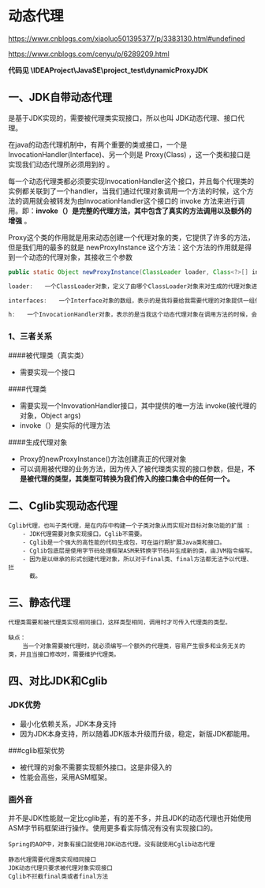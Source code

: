 # 动态代理

https://www.cnblogs.com/xiaoluo501395377/p/3383130.html#undefined

https://www.cnblogs.com/cenyu/p/6289209.html

**代码见 \IDEAProject\JavaSE\project_test\dynamicProxyJDK**





## 一、JDK自带动态代理

是基于JDK实现的，需要被代理类实现接口，所以也叫 JDK动态代理、接口代理。



在java的动态代理机制中，有两个重要的类或接口，一个是 InvocationHandler(Interface)、另一个则是 Proxy(Class)	，这一个类和接口是实现我们动态代理所必须用到的 。



每一个动态代理类都必须要实现InvocationHandler这个接口，并且每个代理类的实例都关联到了一个handler，当我们通过代理对象调用一个方法的时候，这个方法的调用就会被转发为由InvocationHandler这个接口的 invoke 方法来进行调用。即：**invoke（）是完整的代理方法，其中包含了真实的方法调用以及额外的增强** 。 



Proxy这个类的作用就是用来动态创建一个代理对象的类，它提供了许多的方法，但是我们用的最多的就是 newProxyInstance 这个方法：这个方法的作用就是得到一个动态的代理对象，其接收三个参数

```java
public static Object newProxyInstance(ClassLoader loader, Class<?>[] interfaces, InvocationHandler h) throws IllegalArgumentException

loader:　　一个ClassLoader对象，定义了由哪个ClassLoader对象来对生成的代理对象进行加载

interfaces:　　一个Interface对象的数组，表示的是我将要给我需要代理的对象提供一组什么接口，如果我提供了一组接口给它，那么这个代理对象就宣称实现了该接口(多态)，这样我就能调用这组接口中的方法了

h:　　一个InvocationHandler对象，表示的是当我这个动态代理对象在调用方法的时候，会关联到哪一个InvocationHandler对象上
```



### 1、三者关系



####被代理类（真实类）

* 需要实现一个接口

####代理类

* 需要实现一个InvovationHandler接口，其中提供的唯一方法 invoke(被代理的对象，Object args)
* invoke（）是实际的代理方法

####生成代理对象

* Proxy的newProxyInstance()方法创建真正的代理对象
* 可以调用被代理的业务方法，因为传入了被代理类实现的接口参数，但是，**不是被代理的类型，其类型可转换为我们传入的接口集合中的任何一个。**





## 二、Cglib实现动态代理



```
Cglib代理，也叫子类代理，是在内存中构建一个子类对象从而实现对目标对象功能的扩展 :
	- JDK代理需要对象实现接口，Cglib不需要。
	- Cglib是一个强大的高性能的代码生成包，可在运行期扩展Java类和接口。
	- Cglib包底层是使用字节码处理框架ASM来转换字节码并生成新的类，由JVM指令编写。
	- 因为是以继承的形式创建代理对象，所以对于final类、final方法都无法予以代理、拦
	  截。
```





## 三、静态代理

```
代理类需要和被代理类实现相同接口，这样类型相同，调用时才可传入代理类的类型。

缺点：
	当一个对象需要被代理时，就必须编写一个额外的代理类，容易产生很多和业务无关的类，并且当接口修改时，需要维护代理类。
```







## 四、对比JDK和Cglib

### JDK优势

* 最小化依赖关系，JDK本身支持
* 因为JDK本身支持，所以随着JDK版本升级而升级，稳定，新版JDK都能用。

###cglib框架优势

* 被代理的对象不需要实现额外接口。这是非侵入的
* 性能会高些，采用ASM框架。





### 画外音

并不是JDK性能就一定比cglib差，有的差不多，并且JDK的动态代理也开始使用ASM字节码框架进行操作。使用更多看实际情况有没有实现接口的。

```
Spring的AOP中，对象有接口就使用JDK动态代理。没有就使用Cglib动态代理

静态代理需要代理类实现相同接口
JDK动态代理只要求被代理对象实现接口
Cglib不拦截final类或者final方法
```









